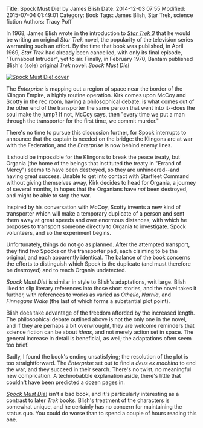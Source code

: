 Title: Spock Must Die! by James Blish
Date: 2014-12-03 07:55
Modified: 2015-07-04 01:49:01
Category: Book
Tags: James Blish, Star Trek, science fiction
Authors: Tracy Poff

In 1968, James Blish wrote in the introduction to [*Star Trek 3*][trek3] that he would be writing an original *Star Trek* novel, the popularity of the television series warranting such an effort. By the time that book was published, in April 1969, *Star Trek* had already been cancelled, with only its final episode, "Turnabout Intruder", yet to air. Finally, in February 1970, Bantam published Blish's (sole) original *Trek* novel: *Spock Must Die!*

[![Spock Must Die! cover]({filename}images/spock-must-die-cover.jpg)][spockamzn]

The *Enterprise* is mapping out a region of space near the border of the Klingon Empire, a highly routine operation. Kirk comes upon McCoy and Scotty in the rec room, having a philosophical debate: is what comes out of the other end of the transporter the same person that went into it--does the soul make the jump? If not, McCoy says, then "every time we put a man through the transporter for the first time, we commit murder."

There's no time to pursue this discussion further, for Spock interrupts to announce that the captain is needed on the bridge: the Klingons are at war with the Federation, and the *Enterprise* is now behind enemy lines.

It should be impossible for the Klingons to break the peace treaty, but Organia (the home of the beings that instituted the treaty in "Errand of Mercy") seems to have been destroyed, so they are unhindered--and having great success. Unable to get into contact with Starfleet Command without giving themselves away, Kirk decides to head for Organia, a journey of several months, in hopes that the Organians have *not* been destroyed, and might be able to stop the war.

Inspired by his conversation with McCoy, Scotty invents a new kind of transporter which will make a temporary duplicate of a person and sent them away at great speeds and over enormous distances, with which he proposes to transport someone directly to Organia to investigate. Spock volunteers, and so the experiment begins.

Unfortunately, things do not go as planned. After the attempted transport, they find *two* Spocks on the transporter pad, each claiming to be the original, and each apparently identical. The balance of the book concerns the efforts to distinguish which Spock is the duplicate (and must therefore be destroyed) and to reach Organia undetected.

*Spock Must Die!* is similar in style to Blish's adaptations, writ large. Blish liked to slip literary references into those short stories, and the novel takes it further, with references to works as varied as *Othello*, *Narnia*, and *Finnegans Wake* (the last of which forms a substantial plot point).

Blish does take advantage of the freedom afforded by the increased length. The philosophical debate outlined above is not the only one in the novel, and if they are perhaps a bit overwrought, they are welcome reminders that science fiction can be about *ideas*, and not merely action set in space. The general increase in detail is beneficial, as well; the adaptations often seem too brief.

Sadly, I found the book's ending unsatisfying; the resolution of the plot is too straightforward. The *Enterprise* set out to find a *deus ex machina* to end the war, and they succeed in their search. There's no twist, no meaningful new complication. A technobabble explanation aside, there's little that couldn't have been predicted a dozen pages in.

[*Spock Must Die!*][spockamzn] isn't a bad book, and it's particularly interesting as a contrast to later *Trek* books. Blish's treatment of the characters is somewhat unique, and he certainly has no concern for maintaining the status quo. You could do worse than to spend a couple of hours reading this one.

[trek3]: {filename}star-trek-3.md
[spockamzn]: http://www.amazon.com/gp/product/B001NCWD90/ref=as_li_tl?ie=UTF8&amp;camp=1789&amp;creative=390957&amp;creativeASIN=B001NCWD90&amp;linkCode=as2&amp;tag=othstuexi-20&amp;linkId=VAGHK2IF2XMZNYNB
